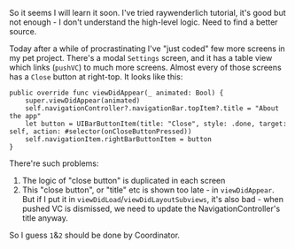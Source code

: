So it seems I will learn it soon. 
I've tried raywenderlich tutorial, it's good but not enough - I don't understand the high-level logic.
Need to find a better source.

Today after a while of procrastinating I've "just coded" few more screens in my pet project. There's a modal `Settings` screen, and it has a table view which links (`pushVC`) to much more screens.
Almost every of those screens has a `Close` button at right-top. It looks like this:
```
public override func viewDidAppear(_ animated: Bool) {
    super.viewDidAppear(animated)
    self.navigationController?.navigationBar.topItem?.title = "About the app"
    let button = UIBarButtonItem(title: "Close", style: .done, target: self, action: #selector(onCloseButtonPressed))
    self.navigationItem.rightBarButtonItem = button
}
```
There're such problems: 
1. The logic of "close button" is duplicated in each screen
2. This "close button", or "title" etc is shown too late - in `viewDidAppear`. But if I put it in `viewDidLoad`/`viewDidLayoutSubviews`, it's also bad - when pushed VC is dismissed, we need to update the NavigationController's title anyway.

So I guess `1`&`2` should be done by Coordinator. 

